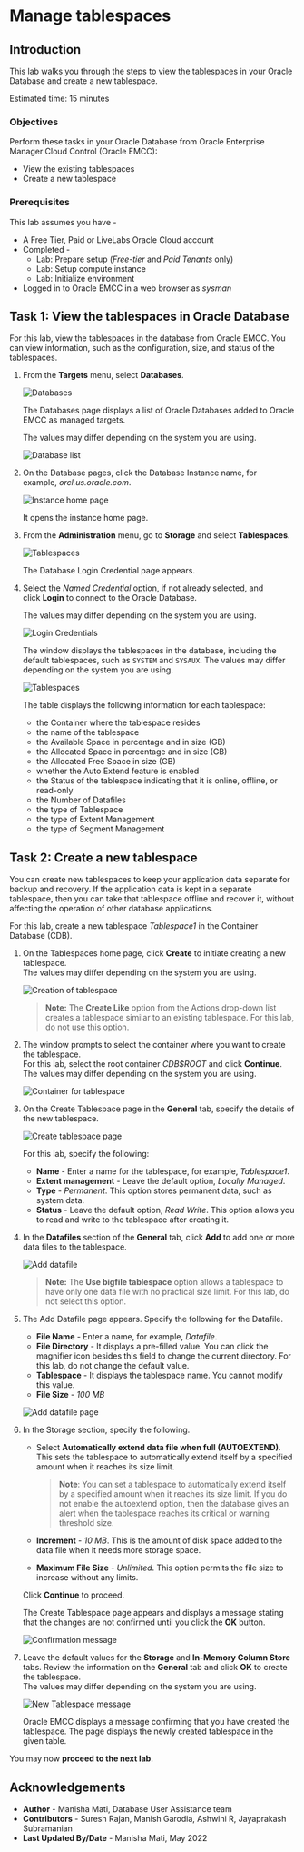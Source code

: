 # Manage tablespaces

## Introduction

This lab walks you through the steps to view the tablespaces in your Oracle Database and create a new tablespace.  
  
Estimated time: 15 minutes

### Objectives

Perform these tasks in your Oracle Database from Oracle Enterprise Manager Cloud Control (Oracle EMCC):  

-   View the existing tablespaces
-   Create a new tablespace

### Prerequisites

This lab assumes you have -

-   A Free Tier, Paid or LiveLabs Oracle Cloud account
-   Completed -
    -   Lab: Prepare setup (*Free-tier* and *Paid Tenants* only)
    -   Lab: Setup compute instance
    -   Lab: Initialize environment
-   Logged in to Oracle EMCC in a web browser as *sysman*

## Task 1: View the tablespaces in Oracle Database

For this lab, view the tablespaces in the database from Oracle EMCC. You can view information, such as the configuration, size, and status of the tablespaces.

1.  From the **Targets** menu, select **Databases**.

    ![Databases](./images/emcc-targetadd-db.png " ")

    The Databases page displays a list of Oracle Databases added to Oracle EMCC as managed targets.

    The values may differ depending on the system you are using.

    ![Database list](./images/emcc-targetadd-dbhome.png " ")

2.  On the Database pages, click the Database Instance name, for example, *orcl.us.oracle.com*.

    ![Instance home page](./images/emcc-dbhome-containerhome.png " ")

    It opens the instance home page.

3.  From the **Administration** menu, go to **Storage** and select **Tablespaces**.

    ![Tablespaces](./images/admin-tablespaces.png " ")

    The Database Login Credential page appears.

4.  Select the *Named Credential* option, if not already selected, and click **Login** to connect to the Oracle Database.

    The values may differ depending on the system you are using.

    ![Login Credentials](./images/dblogin.png " ")

    The window displays the tablespaces in the database, including the default tablespaces, such as `SYSTEM` and `SYSAUX`. The values may differ depending on the system you are using.

    ![Tablespaces](./images/tablespaces.png " ")

	The table displays the following information for each tablespace:  
	- the Container where the tablespace resides 
	- the name of the tablespace
	- the Available Space in percentage and in size (GB)  
	- the Allocated Space in percentage and in size (GB)  
	- the Allocated Free Space in size (GB)
	- whether the Auto Extend feature is enabled
	- the Status of the tablespace indicating that it is online, offline, or read-only 
	- the Number of Datafiles  
	- the type of Tablespace
	- the type of Extent Management 
	- the type of Segment Management

## Task 2: Create a new tablespace

You can create new tablespaces to keep your application data separate for backup and recovery. If the application data is kept in a separate tablespace, then you can take that tablespace offline and recover it, without affecting the operation of other database applications.

For this lab, create a new tablespace *Tablespace1* in the Container Database (CDB).

1.  On the Tablespaces home page, click **Create** to initiate creating a new tablespace.  
	The values may differ depending on the system you are using.

    ![Creation of tablespace](./images/create-tablspace.png " ")

    > **Note:** The **Create Like** option from the Actions drop-down list creates a tablespace similar to an existing tablespace. For this lab, do not use this option.

2.	The window prompts to select the container where you want to create the tablespace.   
	For this lab, select the root container *CDB$ROOT* and click **Continue**.  
	The values may differ depending on the system you are using.

    ![Container for tablespace](./images/container-tablespace.png " ")

3.  On the Create Tablespace page in the **General** tab, specify the details of the new tablespace.

    ![Create tablespace page](./images/create-tablespace-page.png " ")

	For this lab, specify the following:
     - **Name** - Enter a name for the tablespace, for example, *Tablespace1*.
     - **Extent management** - Leave the default option, *Locally Managed*.
     - **Type** - *Permanent*. This option stores permanent data, such as system data.
     - **Status** - Leave the default option, *Read Write*. This option allows you to read and write to the tablespace after creating it.

4.  In the **Datafiles** section of the **General** tab, click **Add** to add one or more data files to the tablespace.

    ![Add datafile](./images/add-tablespace.png " ")

     > **Note:** The **Use bigfile tablespace** option allows a tablespace to have only one data file with no practical size limit. For this lab, do not select this option.

5.  The Add Datafile page appears. Specify the following for the Datafile.
     - **File Name** - Enter a name, for example, *Datafile*.
     - **File Directory** - It displays a pre-filled value. You can click the magnifier icon besides this field to change the current directory. For this lab, do not change the default value.
     - **Tablespace** - It displays the tablespace name. You cannot modify this value.
     - **File Size** - *100 MB*

    ![Add datafile page](./images/add-datafile.png " ")

6.  In the Storage section, specify the following.

     - Select **Automatically extend data file when full (AUTOEXTEND)**. This sets the tablespace to automatically extend itself by a specified amount when it reaches its size limit.

         > **Note**: You can set a tablespace to automatically extend itself by a specified amount when it reaches its size limit. If you do not enable the autoextend option, then the database gives an alert when the tablespace reaches its critical or warning threshold size.

     - **Increment** - *10 MB*. This is the amount of disk space added to the data file when it needs more storage space.
     - **Maximum File Size** - *Unlimited*. This option permits the file size to increase without any limits.  

	Click **Continue** to proceed.

	The Create Tablespace page appears and displays a message stating that the changes are not confirmed until you click the **OK** button.

    ![Confirmation message](./images/confirmation-tablespace.png " ")

7.  Leave the default values for the **Storage** and **In-Memory Column Store** tabs. Review the information on the **General** tab and click **OK** to create the tablespace.  
	The values may differ depending on the system you are using.

	![New Tablespace message](./images/newtablespace.png " ")

    Oracle EMCC displays a message confirming that you have created the tablespace. The page displays the newly created tablespace in the given table.

You may now **proceed to the next lab**.

## Acknowledgements

- **Author** - Manisha Mati, Database User Assistance team
- **Contributors** - Suresh Rajan, Manish Garodia, Ashwini R, Jayaprakash Subramanian
- **Last Updated By/Date** - Manisha Mati, May 2022